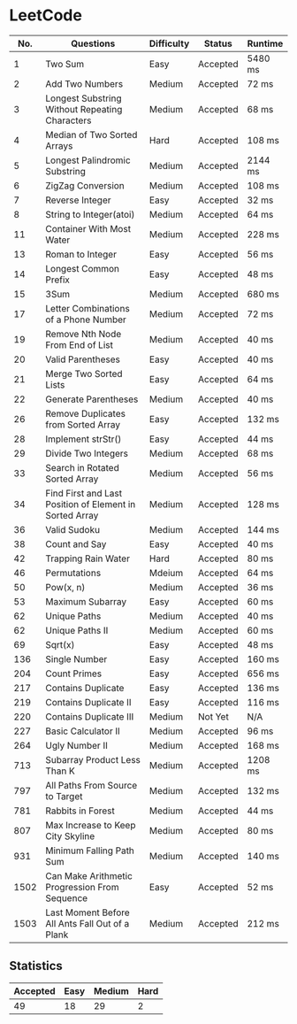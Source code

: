 # LeetCode

No. | Questions | Difficulty | Status | Runtime
----|------------------------------------------------|--------|----------|--------
1   | Two Sum                                        | Easy   | Accepted | 5480 ms
2   | Add Two Numbers                                | Medium | Accepted | 72 ms
3   | Longest Substring Without Repeating Characters | Medium | Accepted | 68 ms
4   | Median of Two Sorted Arrays                    | Hard   | Accepted | 108 ms
5   | Longest Palindromic Substring                  | Medium | Accepted | 2144 ms
6   | ZigZag Conversion                              | Medium | Accepted | 108 ms
7   | Reverse Integer                                | Easy   | Accepted | 32 ms
8   | String to Integer(atoi)                        | Medium | Accepted | 64 ms
11  | Container With Most Water                      | Medium | Accepted | 228 ms
13  | Roman to Integer                               | Easy   | Accepted | 56 ms
14  | Longest Common Prefix                          | Easy   | Accepted | 48 ms
15  | 3Sum                                           | Medium | Accepted | 680 ms
17  | Letter Combinations of a Phone Number          | Medium | Accepted | 72 ms
19  | Remove Nth Node From End of List               | Medium | Accepted | 40 ms
20  | Valid Parentheses                              | Easy   | Accepted | 40 ms
21  | Merge Two Sorted Lists                         | Easy   | Accepted | 64 ms
22  | Generate Parentheses                           | Medium | Accepted | 40 ms
26  | Remove Duplicates from Sorted Array            | Easy   | Accepted | 132 ms
28  | Implement strStr()                             | Easy   | Accepted | 44 ms
29  | Divide Two Integers                            | Medium | Accepted | 68 ms
33  | Search in Rotated Sorted Array                 | Medium | Accepted | 56 ms
34  | Find First and Last Position of Element in Sorted Array | Medium | Accepted | 128 ms
36  | Valid Sudoku                                   | Medium | Accepted | 144 ms
38  | Count and Say                                  | Easy   | Accepted | 40 ms
42  | Trapping Rain Water                            | Hard   | Accepted | 80 ms
46  | Permutations                                   | Mdeium | Accepted | 64 ms
50  | Pow(x, n)                                      | Medium | Accepted | 36 ms
53  | Maximum Subarray                               | Easy   | Accepted | 60 ms
62  | Unique Paths                                   | Medium | Accepted | 40 ms
62  | Unique Paths II                                | Medium | Accepted | 60 ms
69  | Sqrt(x)                                        | Easy   | Accepted | 48 ms
136 | Single Number                                  | Easy   | Accepted | 160 ms
204 | Count Primes                                   | Easy   | Accepted | 656 ms
217 | Contains Duplicate                             | Easy   | Accepted | 136 ms
219 | Contains Duplicate II                          | Easy   | Accepted | 116 ms
220 | Contains Duplicate III                         | Medium | Not Yet  | N/A
227 | Basic Calculator II                            | Medium | Accepted | 96 ms
264 | Ugly Number II                                 | Medium | Accepted | 168 ms
713 | Subarray Product Less Than K                   | Medium | Accepted | 1208 ms
797 | All Paths From Source to Target                | Medium | Accepted | 132 ms
781 | Rabbits in Forest                              | Medium | Accepted | 44 ms
807 | Max Increase to Keep City Skyline              | Medium | Accepted | 80 ms
931 | Minimum Falling Path Sum                       | Medium | Accepted | 140 ms
1502| Can Make Arithmetic Progression From Sequence  | Easy   | Accepted | 52 ms
1503| Last Moment Before All Ants Fall Out of a Plank| Medium | Accepted | 212 ms

## Statistics

Accepted | Easy | Medium | Hard
---------|------|--------|-----
49       | 18   | 29     | 2
